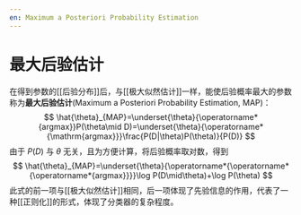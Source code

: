 ```yaml
---
en: Maximum a Posteriori Probability Estimation
---
```


# 最大后验估计

在得到参数的[[后验分布]]后，与[[极大似然估计]]一样，能使后验概率最大的参数称为**最大后验估计**(Maximum a Posteriori Probability Estimation, MAP)：
$$ \hat{\theta}_{MAP}=\underset{\theta}{\operatorname*{argmax}}P(\theta\mid D)=\underset{\theta}{\operatorname*{\mathrm{argmax}}}\frac{P(D|\theta)P(\theta)}{P(D)} $$
由于 $P(D)$ 与 $\theta$ 无关，且为方便计算，将后验概率取对数，得到
$$ \hat{\theta}_{MAP}=\underset{\theta}{\operatorname*{\operatorname*{\operatorname*{argmax}}}}\log P(D\mid\theta)+\log P(\theta) $$ 此式的前一项与[[极大似然估计]]相同，后一项体现了先验信息的作用，代表了一种[[正则化]]的形式，体现了分类器的复杂程度。

